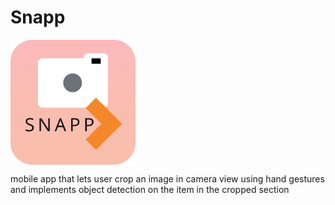# Snapp
<a href="url"><img src="https://github.com/michaelmeng998/Snapp/blob/master/components/images/Icon.png" align="center" height="200" width="200" ></a>

mobile app that lets user crop an image in camera view using hand gestures and implements object detection on the item in the cropped section
